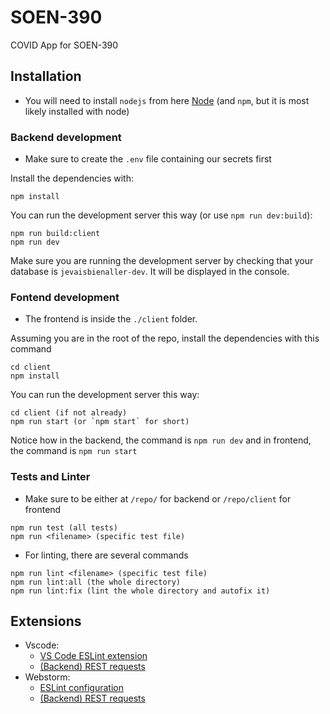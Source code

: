# SOEN-390
COVID App for SOEN-390

## Installation

* You will need to install `nodejs` from here [Node](https://nodejs.org/en/) (and `npm`, but it is most likely installed with node)

### Backend development

* Make sure to create the `.env` file containing our secrets first

Install the dependencies with:

```
npm install
```

You can run the development server this way (or use `npm run dev:build`):

```
npm run build:client
npm run dev
```

Make sure you are running the development server by checking that your database is `jevaisbienaller-dev`. It will be displayed in the console.

### Fontend development

* The frontend is inside the `./client` folder.

Assuming you are in the root of the repo, install the dependencies with this command

```
cd client
npm install
```

You can run the development server this way:

```
cd client (if not already)
npm run start (or `npm start` for short)
```

Notice how in the backend, the command is `npm run dev` and in frontend, the command is `npm run start`

### Tests and Linter

* Make sure to be either at `/repo/` for backend or `/repo/client` for frontend

```
npm run test (all tests)
npm run <filename> (specific test file)
```

* For linting, there are several commands
```
npm run lint <filename> (specific test file)
npm run lint:all (the whole directory)
npm run lint:fix (lint the whole directory and autofix it)
```

## Extensions
* Vscode:
  * [VS Code ESLint extension](https://marketplace.visualstudio.com/items?itemName=dbaeumer.vscode-eslint)
  * [(Backend) REST requests](https://marketplace.visualstudio.com/items?itemName=humao.rest-client)
* Webstorm:
  * [ESLint configuration](https://www.jetbrains.com/help/webstorm/eslint.html)
  * [(Backend) REST requests](https://www.jetbrains.com/help/webstorm/http-client-in-product-code-editor.html#composing-http-requests)